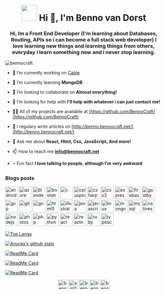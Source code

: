 <h1 align="center"> <img src="https://media.giphy.com/media/E6jscXfv3AkWQ/giphy.gif" width="50"> Hi 👋, I'm Benno van Dorst</h1> 
<h3 align="center">Hi, Im a Front End Developer (I'm learning about Databases, Routing, APIs so i can become a full stack web developer) I love learning new things and learning things from others, everyday i learn something new and i never stop learning.</h3>

<p align="left"> <img src="https://komarev.com/ghpvc/?username=bennocraft" alt="bennocraft" /> </p>

- 🔭 I’m currently working on [Cable](https://github.com/BennoCraft/Cable)

- 🌱 I’m currently learning **MongoDB**

- 👯 I’m looking to collaborate on **Almost everything!**

- 🤝 I’m looking for help with **I'll help with whatever i can just contact me!**

- 👨‍💻 All of my projects are available at [https://github.com/BennoCraft](https://github.com/BennoCraft)

- 📝 I regulary write articles on [http://benno.bennocraft.net/](http://benno.bennocraft.net/)

- 💬 Ask me about **React, Html, Css, JavaScript, And more!**

- 📫 How to reach me **info@bennocraft.net**

- ⚡ Fun fact **I love talking to people, although I'm very awkward**

### Blogs posts
<!-- BLOG-POST-LIST:START -->
<!-- BLOG-POST-LIST:END -->

<p align="left"><img src="https://devicons.github.io/devicon/devicon.git/icons/android/android-original-wordmark.svg" alt="android" width="40" height="40"/> <img src="https://www.vectorlogo.zone/logos/microsoft_azure/microsoft_azure-icon.svg" alt="azure" width="40" height="40"/> <img src="https://download.blender.org/branding/community/blender_community_badge_white.svg" alt="blender" width="40" height="40"/> <img src="https://devicons.github.io/devicon/devicon.git/icons/bootstrap/bootstrap-plain.svg" alt="bootstrap" width="40" height="40"/> <img src="https://devicons.github.io/devicon/devicon.git/icons/c/c-original.svg" alt="c" width="40" height="40"/> <img src="https://devicons.github.io/devicon/devicon.git/icons/cplusplus/cplusplus-original.svg" alt="cplusplus" width="40" height="40"/> <img src="https://devicons.github.io/devicon/devicon.git/icons/csharp/csharp-original.svg" alt="csharp" width="40" height="40"/> <img src="https://devicons.github.io/devicon/devicon.git/icons/css3/css3-original-wordmark.svg" alt="css3" width="40" height="40"/> <img src="https://devicons.github.io/devicon/devicon.git/icons/express/express-original-wordmark.svg" alt="express" width="40" height="40"/> <img src="https://www.vectorlogo.zone/logos/firebase/firebase-icon.svg" alt="firebase" width="40" height="40"/> <img src="https://www.vectorlogo.zone/logos/gatsbyjs/gatsbyjs-icon.svg" alt="gastby" width="40" height="40"/> <img src="https://www.vectorlogo.zone/logos/google_cloud/google_cloud-icon.svg" alt="gcp" width="40" height="40"/> <img src="https://www.vectorlogo.zone/logos/git-scm/git-scm-icon.svg" alt="git" width="40" height="40"/> <img src="https://devicons.github.io/devicon/devicon.git/icons/go/go-original.svg" alt="go" width="40" height="40"/> <img src="https://devicons.github.io/devicon/devicon.git/icons/html5/html5-original-wordmark.svg" alt="html5" width="40" height="40"/> <img src="https://www.vectorlogo.zone/logos/adobe_illustrator/adobe_illustrator-icon.svg" alt="illustrator" width="40" height="40"/> <img src="https://devicons.github.io/devicon/devicon.git/icons/java/java-original-wordmark.svg" alt="java" width="40" height="40"/> <img src="https://devicons.github.io/devicon/devicon.git/icons/javascript/javascript-original.svg" alt="javascript" width="40" height="40"/> <img src="https://devicons.github.io/devicon/devicon.git/icons/linux/linux-original.svg" alt="linux" width="40" height="40"/> <img src="https://devicons.github.io/devicon/devicon.git/icons/mongodb/mongodb-original-wordmark.svg" alt="mongodb" width="40" height="40"/> <img src="https://devicons.github.io/devicon/devicon.git/icons/mysql/mysql-original-wordmark.svg" alt="mysql" width="40" height="40"/> <img src="https://raw.githubusercontent.com/detain/svg-logos/780f25886640cef088af994181646db2f6b1a3f8/svg/nativescript.svg" alt="nativescript" width="40" height="40"/> <img src="https://devicons.github.io/devicon/devicon.git/icons/nodejs/nodejs-original-wordmark.svg" alt="nodejs" width="40" height="40"/> <img src="https://devicons.github.io/devicon/devicon.git/icons/photoshop/photoshop-plain.svg" alt="photoshop" width="40" height="40"/> <img src="https://devicons.github.io/devicon/devicon.git/icons/php/php-original.svg" alt="php" width="40" height="40"/> <img src="https://devicons.github.io/devicon/devicon.git/icons/python/python-original.svg" alt="python" width="40" height="40"/> <img src="https://devicons.github.io/devicon/devicon.git/icons/react/react-original-wordmark.svg" alt="react" width="40" height="40"/> <img src="https://reactnative.dev/img/header_logo.svg" alt="reactnative" width="40" height="40"/> <img src="https://devicons.github.io/devicon/devicon.git/icons/ruby/ruby-original-wordmark.svg" alt="ruby" width="40" height="40"/> <img src="https://devicons.github.io/devicon/devicon.git/icons/typescript/typescript-original.svg" alt="typescript" width="40" height="40"/></p><p><img align="left" 

[![Top Langs](https://github-readme-stats.vercel.app/api/top-langs/?username=bennocraft)](https://github.com/anuraghazra/github-readme-stats)


[![Anurag's github stats](https://github-readme-stats.vercel.app/api?username=bennocraft)](https://github.com/anuraghazra/github-readme-stats)

[![ReadMe Card](https://github-readme-stats.vercel.app/api/pin/?username=bennocraft&repo=Cable)](https://github.com/anuraghazra/github-readme-stats)

[![ReadMe Card](https://github-readme-stats.vercel.app/api/pin/?username=bennocraft&repo=snake.bat-game)](https://github.com/anuraghazra/github-readme-stats)

[![ReadMe Card](https://github-readme-stats.vercel.app/api/pin/?username=bennocraft&repo=JavaScript-Clock)](https://github.com/anuraghazra/github-readme-stats)

<p align="center">
<a href="https://dev.to/bennocraft" target="blank"><img align="center" src="https://cdn.jsdelivr.net/npm/simple-icons@3.0.1/icons/dev-dot-to.svg" alt="bennocraft" height="30" width="30" /></a>
<a href="https://twitter.com/em0cracker" target="blank"><img align="center" src="https://cdn.jsdelivr.net/npm/simple-icons@3.0.1/icons/twitter.svg" alt="em0cracker" height="30" width="30" /></a>
<a href="https://www.linkedin.com/in/benno-van-dorst-1209401a2/" target="blank"><img align="center" src="https://cdn.jsdelivr.net/npm/simple-icons@3.0.1/icons/linkedin.svg" alt="benno van dorst" height="30" width="30" /></a>
<a href="https://www.facebook.com/benno.vandorst/" target="blank"><img align="center" src="https://cdn.jsdelivr.net/npm/simple-icons@3.0.1/icons/facebook.svg" alt="benno van dorst" height="30" width="30" /></a>
<a href="https://instagram.com/bennovandorst" target="blank"><img align="center" src="https://cdn.jsdelivr.net/npm/simple-icons@3.0.1/icons/instagram.svg" alt="bennovandorst" height="30" width="30" /></a>
</p>

